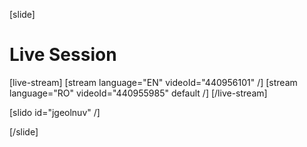 [slide]
# Live Session

[live-stream]
[stream language="EN" videoId="440956101"  /]
[stream language="RO" videoId="440955985" default /]
[/live-stream]

[slido id="jgeolnuv" /]

[/slide]